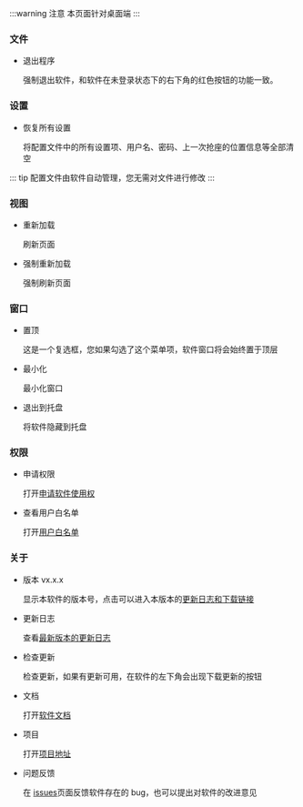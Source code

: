 :::warning 注意
本页面针对桌面端
:::

### 文件

- 退出程序

    强制退出软件，和软件在未登录状态下的右下角的红色按钮的功能一致。

### 设置

- 恢复所有设置

    将配置文件中的所有设置项、用户名、密码、上一次抢座的位置信息等全部清空

::: tip 
配置文件由软件自动管理，您无需对文件进行修改
:::

### 视图

- 重新加载

    刷新页面

- 强制重新加载

    强制刷新页面

### 窗口

- 置顶

    这是一个复选框，您如果勾选了这个菜单项，软件窗口将会始终置于顶层

- 最小化

    最小化窗口

- 退出到托盘

    将软件隐藏到托盘

### 权限

- 申请权限

    打开[申请软件使用权](https://home.cs-tao.cc/whu-library-seat/specification/#申请软件使用权)

- 查看用户白名单

    打开[用户白名单](https://github.com/CS-Tao/whu-library-seat/blob/user-validation/validation.json)

### 关于

- 版本 vx.x.x

    显示本软件的版本号，点击可以进入本版本的[更新日志和下载链接](https://github.com/CS-Tao/whu-library-seat/releases/tag/v1.4.0)

- 更新日志

    查看[最新版本的更新日志](https://github.com/CS-Tao/whu-library-seat/releases)

- 检查更新

    检查更新，如果有更新可用，在软件的左下角会出现下载更新的按钮

- 文档

    打开[软件文档](https://home.cs-tao.cc/whu-library-seat)

- 项目

    打开[项目地址](https://github.com/CS-Tao/whu-library-seat)

- 问题反馈

    在 [issues](https://github.com/CS-Tao/whu-library-seat/issues/new)页面反馈软件存在的 bug，也可以提出对软件的改进意见

